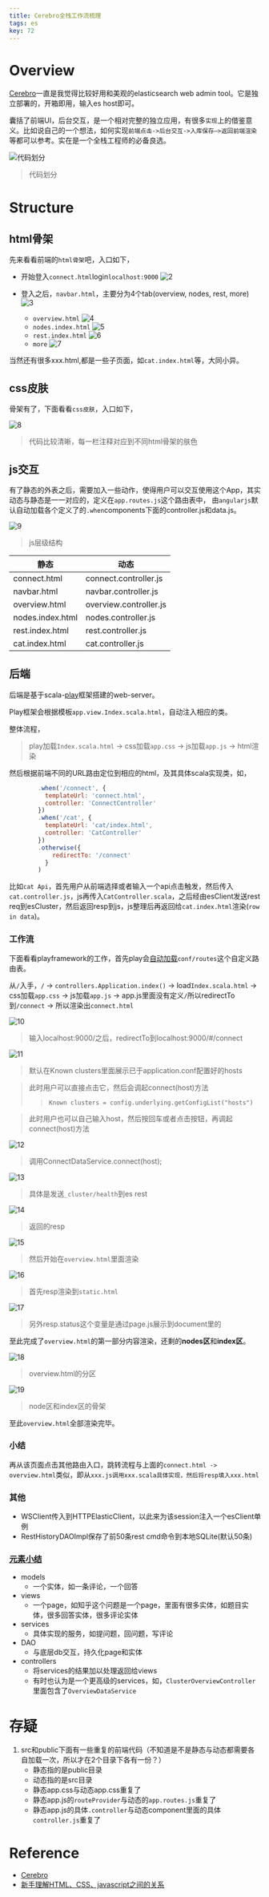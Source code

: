 ```yaml
---
title: Cerebro全栈工作流梳理
tags: es
key: 72
---
```


# Overview
[Cerebro](https://github.com/lmenezes/cerebro/tree/v0.8.3)一直是我觉得比较好用和美观的elasticsearch web admin tool。它是独立部署的，开箱即用，输入es host即可。

囊括了前端UI，后台交互，是一个相对完整的独立应用，有很多`实现`上的借鉴意义。比如说自己的一个想法，如何实现`前端点击->后台交互->入库保存—>返回前端渲染`等都可以参考。实在是一个全栈工程师的必备良选。

![代码划分](https://user-images.githubusercontent.com/8369671/58452923-b6bed200-814b-11e9-8b5a-97f180145564.png)
> 代码划分

# Structure
## html骨架
先来看看前端的`html骨架`吧，入口如下，
- 开始登入`connect.html`login`localhost:9000`
![2](https://user-images.githubusercontent.com/8369671/58452922-b6263b80-814b-11e9-8efe-862ebacf4ad6.png)

- 登入之后，`navbar.html`，主要分为4个tab(overview, nodes, rest, more)
![3](https://user-images.githubusercontent.com/8369671/58452921-b6263b80-814b-11e9-80d7-8fec6180be18.png)
    - `overview.html`
    ![4](https://user-images.githubusercontent.com/8369671/58452920-b6263b80-814b-11e9-8f45-2328910bbd68.png)
    - `nodes.index.html`
    ![5](https://user-images.githubusercontent.com/8369671/58452919-b58da500-814b-11e9-8bed-0be74b56bf83.png)
    - `rest.index.html`
    ![6](https://user-images.githubusercontent.com/8369671/58452918-b58da500-814b-11e9-8012-6ed323956ef8.png)
    - `more`
    ![7](https://user-images.githubusercontent.com/8369671/58452917-b58da500-814b-11e9-92c0-154f54d18023.png)

当然还有很多xxx.html,都是一些子页面，如`cat.index.html`等，大同小异。
 
## css皮肤
骨架有了，下面看看`css皮肤`，入口如下，

![8](https://user-images.githubusercontent.com/8369671/58452916-b4f50e80-814b-11e9-9939-d2df02c9cf8e.png)
> 代码比较清晰，每一栏注释对应到不同html骨架的肤色

## js交互
有了静态的外表之后，需要加入一些动作，使得用户可以交互使用这个App，其实动态与静态是一一对应的，定义在`app.routes.js`这个路由表中，
由`angularjs`默认自动加载各个定义了的`.when`components下面的controller.js和data.js。

![9](https://user-images.githubusercontent.com/8369671/58452915-b4f50e80-814b-11e9-826f-090419e2d346.png)
> js层级结构

| 静态 | 动态 |
| ---- | ---- |
| connect.html | connect.controller.js 
| navbar.html | navbar.controller.js
| overview.html | overview.controller.js
| nodes.index.html | nodes.controller.js
| rest.index.html | rest.controller.js
| cat.index.html | cat.controller.js

## 后端
后端是基于scala-[play](https://www.playframework.com/)框架搭建的web-server。

Play框架会根据模板`app.view.Index.scala.html`，自动注入相应的类。

整体流程，
> play加载`Index.scala.html` -> css加载`app.css` -> js加载`app.js` -> html渲染

然后根据前端不同的URL路由定位到相应的html，及其具体scala实现类，如，
```js
        .when('/connect', {
          templateUrl: 'connect.html',
          controller: 'ConnectController'
        })
        .when('/cat', {
          templateUrl: 'cat/index.html',
          controller: 'CatController'
        })
        .otherwise({
            redirectTo: '/connect'
          }
        )
```

比如`cat Api`，首先用户从前端选择或者输入一个api点击触发，然后传入`cat.controller.js`，js再传入`CatController.scala`，之后经由esClient发送rest req到esCluster，然后返回resp到js，js整理后再返回给`cat.index.html`渲染(`row in data`)。

### 工作流
下面看看playframework的工作，首先play会[自动加载](https://www.playframework.com/documentation/2.7.x/ScalaRouting#The-routes-file-syntax)`conf/routes`这个自定义路由表。

从`/`入手，`/` -> `controllers.Application.index()` -> load`Index.scala.html` -> css加载`app.css` -> js加载`app.js` -> app.js里面没有定义`/`所以redirectTo到`/connect` -> 所以渲染出`connect.html`

![10](https://user-images.githubusercontent.com/8369671/58452913-b4f50e80-814b-11e9-866d-8d73db10fcaa.png)
> 输入localhost:9000/之后，redirectTo到localhost:9000/#/connect

![11](https://user-images.githubusercontent.com/8369671/58452912-b45c7800-814b-11e9-9335-0be0c4803e52.png)
> 默认在Known clusters里面展示已于application.conf配置好的hosts

> 此时用户可以直接点击它，然后会调起connect(host)方法
>> `Known clusters = config.underlying.getConfigList("hosts")`

> 此时用户也可以自己输入host，然后按回车或者点击按钮，再调起connect(host)方法

![12](https://user-images.githubusercontent.com/8369671/58452911-b45c7800-814b-11e9-9544-9dd0d6c3e11c.png)
> 调用ConnectDataService.connect(host);

![13](https://user-images.githubusercontent.com/8369671/58452910-b45c7800-814b-11e9-92ee-131bc2307b74.png)
> 具体是发送`_cluster/health`到es rest

![14](https://user-images.githubusercontent.com/8369671/58452909-b45c7800-814b-11e9-9fff-0106ab016fb1.png)
> 返回的resp

![15](https://user-images.githubusercontent.com/8369671/58452907-b3c3e180-814b-11e9-9fd8-b8c6444d7d37.png)
> 然后开始在`overview.html`里面渲染

![16](https://user-images.githubusercontent.com/8369671/58452905-b3c3e180-814b-11e9-900a-f047e222c08b.png)
> 首先resp渲染到`static.html`

![17](https://user-images.githubusercontent.com/8369671/58452904-b3c3e180-814b-11e9-921a-3820eb6e4c16.png)
> 另外resp.status这个变量是通过page.js展示到document里的

至此完成了`overview.html`的第一部分内容渲染，还剩的**nodes区**和**index区**。

![18](https://user-images.githubusercontent.com/8369671/58452903-b32b4b00-814b-11e9-8d41-6882f7ccbfb9.png)
> overview.html的分区

![19](https://user-images.githubusercontent.com/8369671/58452902-b32b4b00-814b-11e9-991e-6f0620fbdc3c.png)
> node区和index区的骨架

至此`overview.html`全部渲染完毕。

### 小结
再从该页面点击其他路由入口，跳转流程与上面的`connect.html -> overview.html`类似，即从`xxx.js调用xxx.scala具体实现，然后将resp填入xxx.html`

### 其他
- WSClient传入到HTTPElasticClient，以此来为该session注入一个esClient单例
- RestHistoryDAOImpl保存了前50条rest cmd命令到本地SQLite(默认50条)

### [元素小结](https://www.zhihu.com/question/58410621)
- models
    - 一个实体，如一条评论，一个回答
- views
    - 一个page，如知乎这个问题是一个page，里面有很多实体，如题目实体，很多回答实体，很多评论实体
- services
    - 具体实现的服务，如提问题，回问题，写评论
- DAO
    - 与底层db交互，持久化page和实体
- controllers
    - 将services的结果加以处理返回给views
    - 有时也认为是一个更高级的services，如，`ClusterOverviewController`里面包含了`OverviewDataService`

# 存疑
1. src和public下面有一些重复的前端代码（不知道是不是静态与动态都需要各自加载一次，所以才在2个目录下各有一份？）
    - 静态指的是public目录
    - 动态指的是src目录
    - 静态app.css与动态app.css重复了
    - 静态app.js的`routeProvider`与动态的`app.routes.js`重复了
    - 静态app.js的具体`.controller`与动态component里面的具体`controller.js`重复了
    
# Reference
- [Cerebro](https://github.com/lmenezes/cerebro/tree/v0.8.3)
- [新手理解HTML、CSS、javascript之间的关系](https://www.cnblogs.com/dreamingbaobei/p/5062901.html)
